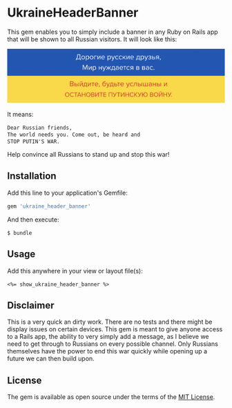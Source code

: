 # UkraineHeaderBanner

This gem enables you to simply include a banner in any Ruby on Rails app that will be shown to all Russian visitors. 
It will look like this:

![example image](https://github.com/gfriebe/ukraine_header_banner/blob/master/public/example_image.png)

It means: 
```
Dear Russian friends,
The world needs you. Come out, be heard and
STOP PUTIN'S WAR.
```

Help convince all Russians to stand up and stop this war!

## Installation

Add this line to your application's Gemfile:

```ruby
gem 'ukraine_header_banner'
```

And then execute:

    $ bundle


## Usage

Add this anywhere in your view or layout file(s):
```
<%= show_ukraine_header_banner %>
```

## Disclaimer
This is a very quick an dirty work. There are no tests and there might be display issues on certain devices.
This gem is meant to give anyone access to a Rails app, the ability to very simply add a message, as I believe
we need to get through to Russians on every possible channel. Only Russians themselves have the power to end this war 
quickly while opening up a future we can then build upon.


## License

The gem is available as open source under the terms of the [MIT License](https://opensource.org/licenses/MIT).
